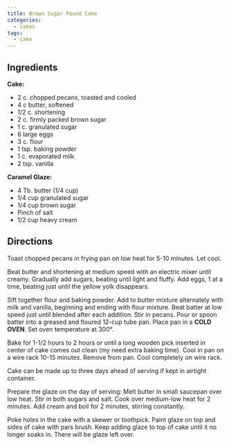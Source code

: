 ```yaml
---
title: Brown Sugar Pound Cake
categories:
  - cakes
tags:
  - cake
---
```


## Ingredients

**Cake:**

- 2 c. chopped pecans, toasted and cooled
- 4 c butter, softened
- 1/2 c. shortening
- 2 c. firmly packed brown sugar
- 1 c. granulated sugar
- 6 large eggs
- 3 c. flour
- 1 tsp. baking powder
- 1 c. evaporated milk
- 2 tsp. vanilla

**Caramel Glaze:**

- 4 Tb. butter (1/4 cup)
- 1/4 cup granulated sugar
- 1/4 cup brown sugar
- Pinch of salt
- 1/2 cup heavy cream

## Directions

Toast chopped pecans in frying pan on low heat for 5-10 minutes. Let cool.

Beat butter and shortening at medium speed with an electric mixer until creamy. Gradually add
sugars, beating until light and fluffy. Add eggs, 1 at a time, beating just until the yellow yolk
disappears.

Sift together flour and baking powder. Add to butter mixture alternately with milk and vanilla,
beginning and ending with flour mixture. Beat batter at low speed just until blended after each
addition. Stir in pecans. Pour or spoon batter into a greased and floured 12-cup tube pan.
Place pan in a **COLD OVEN**. Set oven temperature at 300°.

Bake for 1-1/2 hours to 2 hours or until a long wooden pick inserted in center of cake comes out
clean (my need extra baking time). Cool in pan on a wire rack 10-15 minutes. Remove from
pan. Cool completely on wire rack.

Cake can be made up to three days ahead of serving if kept in airtight container.

Prepare the glaze on the day of serving: Melt butter in small saucepan over low heat. 
Stir in both sugars and salt. Cook over medium-low heat for 2 minutes. Add cream and 
boil for 2 minutes, stirring constantly.

Poke holes in the cake with a skewer or toothpick. Paint glaze on top and sides of cake with
pars brush. Keep adding glaze to top of cake until it no longer soaks in. There will be glaze
left over.
